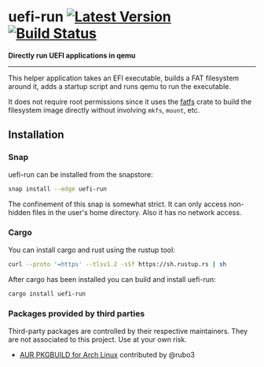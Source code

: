 # uefi-run [![Latest Version]][crates.io] [![Build Status]][travis]

[Build Status]: https://travis-ci.org/Richard-W/uefi-run.svg?branch=master
[travis]: https://travis-ci.org/Richard-W/uefi-run
[Latest Version]: https://img.shields.io/crates/v/uefi-run.svg
[crates.io]: https://crates.io/crates/uefi-run

**Directly run UEFI applications in qemu**

---

This helper application takes an EFI executable, builds a FAT filesystem around
it, adds a startup script and runs qemu to run the executable.

It does not require root permissions since it uses the [fatfs](https://crates.io/crates/fatfs)
crate to build the filesystem image directly without involving `mkfs`, `mount`,
etc.

## Installation

### Snap

uefi-run can be installed from the snapstore:
```bash
snap install --edge uefi-run
```
The confinement of this snap is somewhat strict. It can only access non-hidden files in the user's
home directory. Also it has no network access.

### Cargo

You can install cargo and rust using the rustup tool:
```bash
curl --proto '=https' --tlsv1.2 -sSf https://sh.rustup.rs | sh
```

After cargo has been installed you can build and install uefi-run:
```bash
cargo install uefi-run
```

### Packages provided by third parties

Third-party packages are controlled by their respective maintainers. They are not associated to
this project. Use at your own risk.

* [AUR PKGBUILD for Arch Linux](https://aur.archlinux.org/packages/uefi-run) contributed by @rubo3
